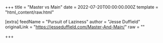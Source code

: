 
+++
title = "Master vs Main"
date = 2022-07-20T00:00:00.000Z
template = "html_content/raw.html"

[extra]
feedName = "Pursuit of Laziness"
author = "Jesse Duffield"
originalLink = "https://jesseduffield.com/Master-And-Main/"
raw = ""

+++

